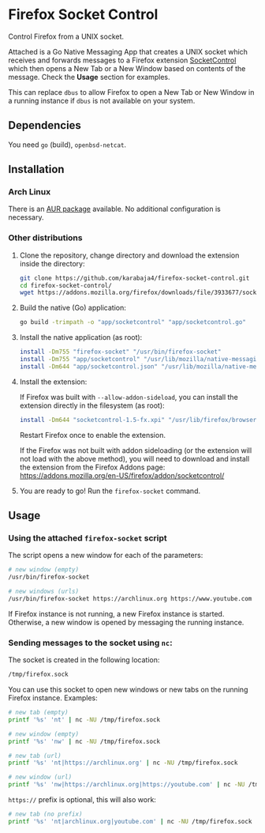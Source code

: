 # Firefox Socket Control

Control Firefox from a UNIX socket.

Attached is a Go Native Messaging App that creates a UNIX socket which receives and forwards messages to a Firefox extension [SocketControl](https://addons.mozilla.org/en-US/firefox/addon/socketcontrol/) which then opens a New Tab or a New Window based on contents of the message. Check the **Usage** section for examples.

This can replace `dbus` to allow Firefox to open a New Tab or New Window in a running instance if `dbus` is not available on your system.

## Dependencies

You need `go` (build), `openbsd-netcat`.

## Installation

### Arch Linux

There is an [AUR package](https://aur.archlinux.org/packages/firefox-socket-control-git) available. No additional configuration is necessary.

### Other distributions

1. Clone the repository, change directory and download the extension inside the directory:
   ```bash
   git clone https://github.com/karabaja4/firefox-socket-control.git
   cd firefox-socket-control/
   wget https://addons.mozilla.org/firefox/downloads/file/3933677/socketcontrol-1.5-fx.xpi
   ```

2. Build the native (Go) application:
   ```bash
   go build -trimpath -o "app/socketcontrol" "app/socketcontrol.go"
   ```

2. Install the native application (as root):
   ```bash
   install -Dm755 "firefox-socket" "/usr/bin/firefox-socket"
   install -Dm755 "app/socketcontrol" "/usr/lib/mozilla/native-messaging-hosts/socketcontrol"
   install -Dm644 "app/socketcontrol.json" "/usr/lib/mozilla/native-messaging-hosts/socketcontrol.json"
   ```

3. Install the extension:

   If Firefox was built with `--allow-addon-sideload`, you can install the extension directly in the filesystem (as root):
   ```bash
   install -Dm644 "socketcontrol-1.5-fx.xpi" "/usr/lib/firefox/browser/extensions/native_control@karabaja4.xpi"
   ```
   Restart Firefox once to enable the extension.
   
   If the Firefox was not built with addon sideloading (or the extension will not load with the above method), you will need to download and install the extension from the Firefox Addons page:
   https://addons.mozilla.org/en-US/firefox/addon/socketcontrol/

4. You are ready to go! Run the `firefox-socket` command.

## Usage

### Using the attached `firefox-socket` script

The script opens a new window for each of the parameters:

```bash
# new window (empty)
/usr/bin/firefox-socket

# new windows (urls)
/usr/bin/firefox-socket https://archlinux.org https://www.youtube.com
```

If Firefox instance is not running, a new Firefox instance is started. Otherwise, a new window is opened by messaging the running instance.

### Sending messages to the socket using `nc`:

The socket is created in the following location:
   ```bash
   /tmp/firefox.sock
   ```
   You can use this socket to open new windows or new tabs on the running Firefox instance. Examples:
   ```bash
   # new tab (empty)
   printf '%s' 'nt' | nc -NU /tmp/firefox.sock

   # new window (empty)
   printf '%s' 'nw' | nc -NU /tmp/firefox.sock

   # new tab (url)
   printf '%s' 'nt|https://archlinux.org' | nc -NU /tmp/firefox.sock

   # new window (url)
   printf '%s' 'nw|https://archlinux.org|https://youtube.com' | nc -NU /tmp/firefox.sock
   ```
   `https://` prefix is optional, this will also work:

   ```bash
   # new tab (no prefix)
   printf '%s' 'nt|archlinux.org|youtube.com' | nc -NU /tmp/firefox.sock
   ```
